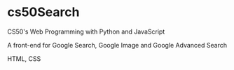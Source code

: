 # cs50Search
CS50's Web Programming with Python and JavaScript 

A front-end for Google Search, Google Image and Google Advanced Search

HTML, CSS

